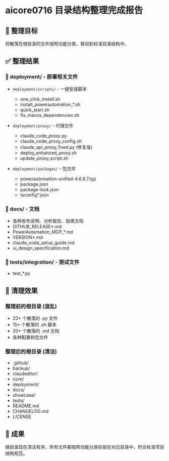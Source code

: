 # aicore0716 目录结构整理完成报告

## 🎯 整理目标
将散落在根目录的文件按照功能分类，移动到标准目录结构中。

## ✅ 整理结果

### 📁 deployment/ - 部署相关文件
- `deployment/scripts/` - 一键安装脚本
  - one_click_install.sh
  - install_powerautomation_*.sh
  - quick_start.sh
  - fix_macos_dependencies.sh
  
- `deployment/proxy/` - 代理文件
  - claude_code_*proxy*.py
  - claude_code_proxy_config.sh
  - claude_api_proxy_fixed.py (修复版)
  - deploy_enhanced_proxy.sh
  - update_proxy_script.sh
  
- `deployment/packages/` - 包文件
  - powerautomation-unified-4.6.9.7.tgz
  - package.json
  - package-lock.json
  - tsconfig*.json

### 📁 docs/ - 文档
- 各种发布说明、分析报告、指南文档
- GITHUB_RELEASE*.md
- PowerAutomation_MCP_*.md
- VERSION*.md
- claude_code_setup_guide.md
- ui_design_specification.md

### 📁 tests/integration/ - 测试文件
- test_*.py

## 🧹 清理效果

### 整理前的根目录 (混乱)
- 23+ 个散落的 .py 文件
- 15+ 个散落的 .sh 脚本
- 20+ 个散落的 .md 文档
- 各种配置和包文件

### 整理后的根目录 (清洁)
- .github/
- backup/
- claudeditor/
- core/
- deployment/
- docs/
- showcase/
- tests/
- README.md
- CHANGELOG.md
- LICENSE

## 🎉 成果
根目录现在清洁有序，所有文件都按照功能分类存放在对应目录中，符合标准项目结构规范。
